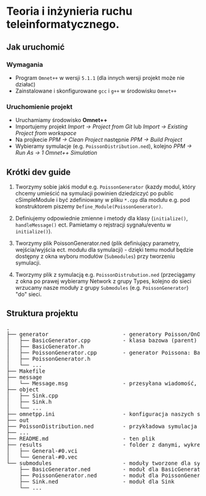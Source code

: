 ﻿# Teoria i inżynieria ruchu teleinformatycznego.

## Jak uruchomić
### Wymagania

* Program `Omnet++` w wersji `5.1.1` (dla innych wersji projekt może nie działać)
* Zainstalowane i skonfigurowane `gcc` i `g++` w środowisku `Omnet++`

### Uruchomienie projekt

* Uruchamiamy środowisko **Omnet++**
* Importujemy projekt *Import -> Project from Git* lub *Import -> Existing Project from workspace*
* Na projkecie *PPM -> Clean Project* następnie *PPM -> Build Project*
* Wybieramy symulacje (e.g. `PoissonDistribution.ned`), kolejno *PPM -> Run As -> 1 Omnet++ Simulation*

## Krótki dev guide

1. Tworzymy sobie jakiś moduł e.g. `PoissonGenerator` (kazdy modul, który chcemy umieścić na symulacji powinien dziedziczyć po public cSimpleModule i być zdefiniowany w pliku `*.cpp` dla modułu e.g. pod konstruktorem piszemy `Define_Module(PoissonGenerator)`. 

2. Definiujemy odpowiednie zmienne i metody dla klasy (`initialize()`, `handleMessage()` ect. Pamietamy o rejstracji sygnału/eventu  w `initialize()`).

3. Tworzymy plik PoissonGenerator.ned (plik definiujący  parametry, wejścia/wyjścia ect. modułu dla symulacji) - dzięki temu moduł będzie dostępny z okna wyboru modułów (`Submodules`) przy tworzeniu symulacji.

4. Tworzymy plik z symulacją e.g. `PoissonDistrubution.ned` (przeciągamy z okna po prawej wybieramy Network z 
grupy Types, kolejno do sieci wrzucamy nasze moduły z grupy `Submodules` (e.g. `PoissonGenerator`) "do" sieci.

## Struktura projektu 
<pre>
.
├── generator                       - generatory Poisson/OnOff/MMP ect.
│   ├── BasicGenerator.cpp          - klasa bazowa (parent) dla generatorów
│   ├── BasicGenerator.h
│   ├── PoissonGenerator.cpp        - generator Poissona: BasicGenerator
│   ├── PoissonGenerator.h
│   └── ... 
├── Makefile
├── message                          
│   └── Message.msg                 - przesyłana wiadomość, omnet generuje Message_m.* z tego 
├── object                         
│   ├── Sink.cpp
│   ├── Sink.h                      
│   └── ...
├── omnetpp.ini                     - konfiguracja naszych symulacji (*.ned), np. ograniczenie czasowe
├── out
├── PoissonDistribution.ned         - przykładowa symulacja przy użyciu `PoissonGenerator` 
├── ...                             
├── README.md                       - ten plik 
├── results							- folder z danymi, wykresami ect. tworzynymi z naszych symulacji
│   ├── General-#0.vci
│   └── General-#0.vec
└── submodules                      - moduły tworzone dla symulacji. Parametry ustawiamy własnie tu 
    ├── BasicGenerator.ned          - moduł dla BasicGenerator
    ├── PoissonGenerator.ned        - moduł dla PoissonGenerator (tu ustawiamy wartość lambda)
    ├── Sink.ned                    - moduł dla Sink
    └── ...						

